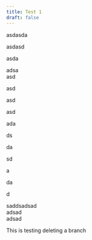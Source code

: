 ```yaml
---
title: Test 1
draft: false
---
```


asdasda

asdasd

asda

adsa\
asd

asd

asd

asd

ada

ds

da

sd

a

da

d

saddsadsad\
adsad\
adsad

This is testing deleting a branch 

